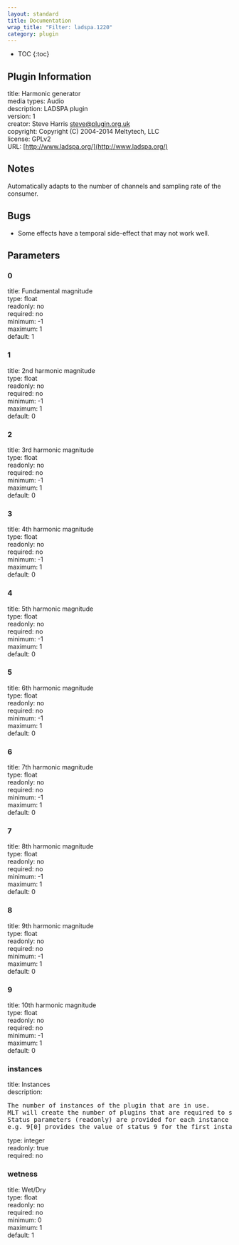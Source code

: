 ```yaml
---
layout: standard
title: Documentation
wrap_title: "Filter: ladspa.1220"
category: plugin
---
```

* TOC
{:toc}

## Plugin Information

title: Harmonic generator  
media types:
Audio  
description: LADSPA plugin  
version: 1  
creator: Steve Harris <steve@plugin.org.uk>  
copyright: Copyright (C) 2004-2014 Meltytech, LLC  
license: GPLv2  
URL: [http://www.ladspa.org/](http://www.ladspa.org/)  

## Notes

Automatically adapts to the number of channels and sampling rate of the consumer.

## Bugs

* Some effects have a temporal side-effect that may not work well.


## Parameters

### 0

title: Fundamental magnitude    
type: float  
readonly: no  
required: no  
minimum: -1  
maximum: 1  
default: 1  

### 1

title: 2nd harmonic magnitude    
type: float  
readonly: no  
required: no  
minimum: -1  
maximum: 1  
default: 0  

### 2

title: 3rd harmonic magnitude    
type: float  
readonly: no  
required: no  
minimum: -1  
maximum: 1  
default: 0  

### 3

title: 4th harmonic magnitude    
type: float  
readonly: no  
required: no  
minimum: -1  
maximum: 1  
default: 0  

### 4

title: 5th harmonic magnitude    
type: float  
readonly: no  
required: no  
minimum: -1  
maximum: 1  
default: 0  

### 5

title: 6th harmonic magnitude    
type: float  
readonly: no  
required: no  
minimum: -1  
maximum: 1  
default: 0  

### 6

title: 7th harmonic magnitude    
type: float  
readonly: no  
required: no  
minimum: -1  
maximum: 1  
default: 0  

### 7

title: 8th harmonic magnitude    
type: float  
readonly: no  
required: no  
minimum: -1  
maximum: 1  
default: 0  

### 8

title: 9th harmonic magnitude    
type: float  
readonly: no  
required: no  
minimum: -1  
maximum: 1  
default: 0  

### 9

title: 10th harmonic magnitude    
type: float  
readonly: no  
required: no  
minimum: -1  
maximum: 1  
default: 0  

### instances

title: Instances    
description:
<pre>
The number of instances of the plugin that are in use.
MLT will create the number of plugins that are required to support the number of audio channels.
Status parameters (readonly) are provided for each instance and are accessed by specifying the instance number after the identifier (starting at zero).
e.g. 9[0] provides the value of status 9 for the first instance.
</pre>
type: integer  
readonly: true  
required: no  

### wetness

title: Wet/Dry    
type: float  
readonly: no  
required: no  
minimum: 0  
maximum: 1  
default: 1  

